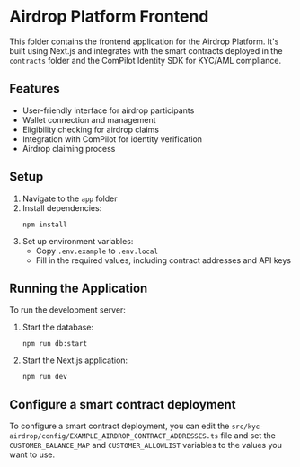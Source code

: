 # Airdrop Platform Frontend

This folder contains the frontend application for the Airdrop Platform. It's built using Next.js and integrates with the smart contracts deployed in the `contracts` folder and the ComPilot Identity SDK for KYC/AML compliance.

## Features

- User-friendly interface for airdrop participants
- Wallet connection and management
- Eligibility checking for airdrop claims
- Integration with ComPilot for identity verification
- Airdrop claiming process

## Setup

1. Navigate to the `app` folder
2. Install dependencies:
   ```
   npm install
   ```
3. Set up environment variables:
   - Copy `.env.example` to `.env.local`
   - Fill in the required values, including contract addresses and API keys

## Running the Application

To run the development server:

1. Start the database:
   ```
   npm run db:start
   ```
2. Start the Next.js application:
   ```
   npm run dev
   ```

## Configure a smart contract deployment

To configure a smart contract deployment, you can edit the `src/kyc-airdrop/config/EXAMPLE_AIRDROP_CONTRACT_ADDRESSES.ts` file and set the `CUSTOMER_BALANCE_MAP` and `CUSTOMER_ALLOWLIST` variables to the values you want to use.
